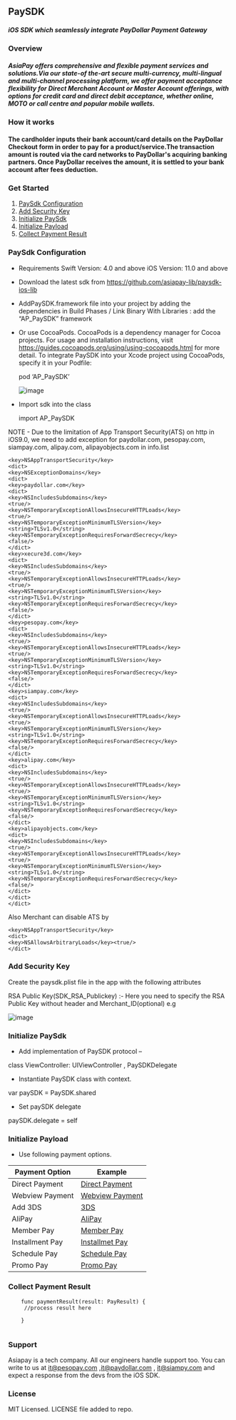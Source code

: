 
## PaySDK   
##### iOS SDK which seamlessly integrate PayDollar Payment Gateway

### Overview

##### AsiaPay offers comprehensive and flexible payment services and solutions.Via our state-of the-art secure multi-currency, multi-lingual and multi-channel processing platform, we offer payment acceptance flexibility for Direct Merchant Account or Master Account offerings, with options for credit card and direct debit acceptance, whether online, MOTO or call centre and popular mobile wallets.

### How it works
#### The cardholder inputs their bank account/card details on the PayDollar Checkout form in order to pay for a product/service.The transaction amount is routed via the card networks to PayDollar's acquiring banking partners. Once PayDollar receives the amount, it is settled to your bank account after fees deduction.

### Get Started

1. [PaySdk Configuration](#paysdk-configuration)
2. [Add Security Key](#add-security-key)
3. [Initialize PaySdk](#initialize-paysdk)
4. [Initialize Payload](#initialize-payload)
5. [Collect Payment Result](#collect-payment-result)

### PaySdk Configuration

*  Requirements
Swift Version: 4.0 and above
iOS Version: 11.0 and above


* Download the latest sdk from https://github.com/asiapay-lib/paysdk-ios-lib

* AddPaySDK.framework file into your project by adding the dependencies in Build Phases / Link Binary With Libraries :
add the “AP_PaySDK” framework 
 
* Or use CocoaPods. CocoaPods is a dependency manager for Cocoa projects. For usage and installation instructions, visit https://guides.cocoapods.org/using/using-cocoapods.html for more detail. To integrate PaySDK into your Xcode project using CocoaPods, specify it in your Podfile:

  pod ‘AP_PaySDK’
  
  ![image](https://user-images.githubusercontent.com/57219862/81049934-cb1f5900-8edc-11ea-9c95-9dfa2bb3833a.png)

* Import sdk into the class

   import AP_PaySDK
 
 NOTE - Due to the limitation of App Transport Security(ATS) on http in iOS9.0, we need to add exception for paydollar.com, pesopay.com, siampay.com, alipay.com, alipayobjects.com in info.list

```
<key>NSAppTransportSecurity</key>
<dict>
<key>NSExceptionDomains</key>
<dict>
<key>paydollar.com</key>
<dict>
<key>NSIncludesSubdomains</key>
<true/>
<key>NSTemporaryExceptionAllowsInsecureHTTPLoads</key>
<true/>
<key>NSTemporaryExceptionMinimumTLSVersion</key>
<string>TLSv1.0</string>
<key>NSTemporaryExceptionRequiresForwardSecrecy</key>
<false/>
</dict>
<key>xecure3d.com</key>
<dict>
<key>NSIncludesSubdomains</key>
<true/>
<key>NSTemporaryExceptionAllowsInsecureHTTPLoads</key>
<true/>
<key>NSTemporaryExceptionMinimumTLSVersion</key>
<string>TLSv1.0</string>
<key>NSTemporaryExceptionRequiresForwardSecrecy</key>
<false/>
</dict>
<key>pesopay.com</key>
<dict>
<key>NSIncludesSubdomains</key>
<true/>
<key>NSTemporaryExceptionAllowsInsecureHTTPLoads</key>
<true/>
<key>NSTemporaryExceptionMinimumTLSVersion</key>
<string>TLSv1.0</string>
<key>NSTemporaryExceptionRequiresForwardSecrecy</key>
<false/>
</dict>
<key>siampay.com</key>
<dict>
<key>NSIncludesSubdomains</key>
<true/>
<key>NSTemporaryExceptionAllowsInsecureHTTPLoads</key>
<true/>
<key>NSTemporaryExceptionMinimumTLSVersion</key>
<string>TLSv1.0</string>
<key>NSTemporaryExceptionRequiresForwardSecrecy</key>
<false/>
</dict>
<key>alipay.com</key>
<dict>
<key>NSIncludesSubdomains</key>
<true/>
<key>NSTemporaryExceptionAllowsInsecureHTTPLoads</key>
<true/>
<key>NSTemporaryExceptionMinimumTLSVersion</key>
<string>TLSv1.0</string>
<key>NSTemporaryExceptionRequiresForwardSecrecy</key>
<false/>
</dict>
<key>alipayobjects.com</key>
<dict>
<key>NSIncludesSubdomains</key>
<true/>
<key>NSTemporaryExceptionAllowsInsecureHTTPLoads</key>
<true/>
<key>NSTemporaryExceptionMinimumTLSVersion</key>
<string>TLSv1.0</string>
<key>NSTemporaryExceptionRequiresForwardSecrecy</key>
<false/>
</dict>
</dict>
</dict>
```
Also Merchant can disable ATS by 

```
<key>NSAppTransportSecurity</key>
<dict>
<key>NSAllowsArbitraryLoads</key><true/>
</dict>

```


### Add Security Key

Create the paysdk.plist file in the app with the following attributes      
    
RSA Public Key(SDK_RSA_Publickey) :- Here you need to specify the RSA Public Key without header and Merchant_ID(optional)
e.g

![image](https://user-images.githubusercontent.com/57220911/79866991-4112c300-83fb-11ea-82e9-4bf8a5575565.png)

### Initialize PaySdk

* Add implementation of PaySDK protocol –

class ViewController: UIViewController , PaySDKDelegate

* Instantiate PaySDK class with context.

 var paySDK = PaySDK.shared

* Set paySDK delegate

paySDK.delegate = self


### Initialize Payload

* Use following payment options.
 
Payment Option | Example
--- | --- 
Direct Payment | [Direct Payment](https://github.com/asiapay-lib/paysdk-ios-demo/blob/master/DirectPay/README.md)
Webview Payment | [Webview Payment](https://github.com/asiapay-lib/paysdk-ios-demo/blob/master/WebView/README.md)
Add 3DS  | [3DS](https://github.com/asiapay-lib/paysdk-ios-demo/blob/master/3DS/README.md)
AliPay  | [AliPay](https://github.com/asiapay-lib/paysdk-ios-demo/blob/master/AliPay/README.md)
Member Pay | [Member Pay](https://github.com/asiapay-lib/paysdk-ios-demo/blob/master/MemberPay/README.md)
Installment Pay | [Installmet Pay](https://github.com/asiapay-lib/paysdk-ios-demo/blob/master/InstallmentPay/README.md)
Schedule Pay | [Schedule Pay](https://github.com/asiapay-lib/paysdk-ios-demo/blob/master/SchedulePay/README.md)
Promo Pay | [Promo Pay](https://github.com/asiapay-lib/paysdk-ios-demo/blob/master/PromoPay/README.md)





### Collect Payment Result

```
    func paymentResult(result: PayResult) {
     //process result here
     
    }
    
```

### Support
Asiapay is a tech company. All our engineers handle support too. You can write to us at it@pesopay.com ,it@paydollar.com , it@siampy.com and expect a response from the devs from the iOS SDK.

### License
MIT Licensed. LICENSE file added to repo.



